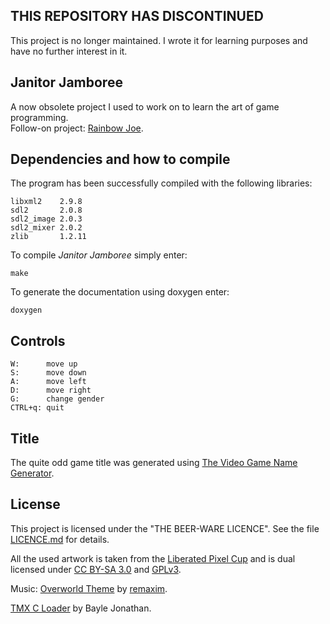 ## THIS REPOSITORY HAS DISCONTINUED
This project is no longer maintained.  I wrote it for learning purposes and have
no further interest in it.

## Janitor Jamboree
A now obsolete project I used to work on to learn the art of game programming.  
Follow-on project:
[Rainbow Joe](https://github.com/mupfelofen-de/rainbow-joe).

## Dependencies and how to compile
The program has been successfully compiled with the following libraries:
```
libxml2    2.9.8
sdl2       2.0.8
sdl2_image 2.0.3
sdl2_mixer 2.0.2
zlib       1.2.11
```

To compile _Janitor Jamboree_ simply enter:
```
make
```

To generate the documentation using doxygen enter:
```
doxygen
```

## Controls

```
W:      move up
S:      move down
A:      move left
D:      move right
G:      change gender
CTRL+q: quit
```

## Title
The quite odd game title was generated using
[The Video Game Name Generator](https://www.videogamena.me/).

## License
This project is licensed under the "THE BEER-WARE LICENCE".  See the file
[LICENCE.md](LICENCE.md) for details.

All the used artwork is taken from the
[Liberated Pixel Cup](http://lpc.opengameart.org/) and is dual licensed under
[CC BY-SA 3.0](http://creativecommons.org/licenses/by-sa/3.0/) and
[GPLv3](http://www.gnu.org/licenses/gpl-3.0.html).

Music: [Overworld Theme](https://opengameart.org/content/overworld-theme) by
[remaxim](https://opengameart.org/users/remaxim).

[TMX C Loader](https://github.com/baylej/tmx/) by Bayle Jonathan.

